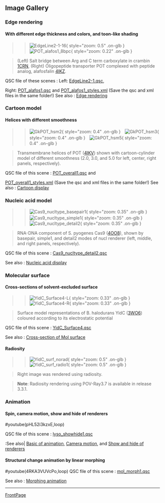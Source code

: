 ## Image Gallery

### Edge rendering

#### With different edge thickness and colors, and toon-like shading

>>![EdgeLine2-1-16](../../assets/images/Gallery/EdgeLine2-1-16.png){ style="zoom: 0.5" .on-glb }&#12288;&#12288;&#12288;&#12288;&#12288;![POT_alafos1_8bpc](../../assets/images/Gallery/POT_alafos1_8bpc.png){ style="zoom: 0.22" .on-glb }

>(Left) Salt bridge between Arg and C term carboxylate in crambin [1CRN](http://www.rcsb.org/pdb/explore.do?structureId=1CRN), (Right) Oligopeptide transporter POT complexed with peptide analog, alafosfalin [4IKZ](http://www.rcsb.org/pdb/explore.do?structureId=4IKZ).

QSC file of these scenes
:   Left: [EdgeLine2-1.qsc](http://downloads.sourceforge.net/project/cuemol/sample-files/2.2/EdgeLine2-1.qsc),<br />

Right: [POT_alafos1.qsc](http://downloads.sourceforge.net/project/cuemol/sample-files/2.2/POT_alafos1.qsc) and
[POT_alafos1_styles.xml](http://downloads.sourceforge.net/project/cuemol/sample-files/2.2/POT_alafos1_styles.xml)
(Save the qsc and xml files in the same folder!)
See also
:   [Edge rendering](http://translate.google.co.jp/translate?sl=ja&tl=en&u=http%3A%2F%2Fcuemol.sourceforge.jp%2Fja%2Findex%3Fcuemol2%2FEdgeLines)




### Cartoon model
#### Helices with different smoothness

>>![GkPOT_hsm2](../../assets/images/Gallery/GkPOT_hsm2.png){ style="zoom: 0.4" .on-glb }&#12288;![GkPOT_hsm3](../../assets/images/Gallery/GkPOT_hsm3.png){ style="zoom: 0.4" .on-glb }&#12288;![GkPOT_hsm5](../../assets/images/Gallery/GkPOT_hsm5.png){ style="zoom: 0.4" .on-glb }

> Transmembrane helices of POT ([4IKV](http://www.rcsb.org/pdb/explore.do?structureId=4IKV)) shown with cartoon-cylinder model of different smoothness (2.0, 3.0, and 5.0 for left, center, right panels, respectively).

QSC file of this scene
:   [POT_overall1.qsc](http://downloads.sourceforge.net/project/cuemol/sample-files/2.2/POT_overall1.qsc) and

[POT_overall1_styles.xml](http://downloads.sourceforge.net/project/cuemol/sample-files/2.2/POT_overall1_styles.xml)
(Save the qsc and xml files in the same folder!)
See also
:   [Cartoon display](http://translate.google.co.jp/translate?sl=ja&tl=en&u=http%3A%2F%2Fcuemol.sourceforge.jp%2Fja%2Findex%3Fcuemol2%2FCartoonRenderer)


### Nucleic acid model

>>![Cas9_nucltype_basepair1](../../assets/images/Gallery/Cas9_nucltype_basepair1.png){ style="zoom: 0.35" .on-glb }&#12288;
![Cas9_nucltype_simple1](../../assets/images/Gallery/Cas9_nucltype_simple1.png){ style="zoom: 0.35" .on-glb }&#12288;
![Cas9_nucltype_detail2](../../assets/images/Gallery/Cas9_nucltype_detail2.png){ style="zoom: 0.35" .on-glb }

> RNA-DNA component of S. pyogenes Cas9 ([4OO8](http://www.rcsb.org/pdb/explore.do?structureId=4OO8)), shown by basepair, simple1, and detail2 modes of nucl renderer (left, middle, and right panels, respectively).

QSC file of this scene
:   [Cas9_nucltype_detail2.qsc](http://downloads.sourceforge.net/project/cuemol/sample-files/2.2/Cas9_nucltype_detail2)

See also
:   [Nucleic acid display](http://translate.google.co.jp/translate?sl=ja&tl=en&u=http%3A%2F%2Fcuemol.sourceforge.jp%2Fja%2Findex%3Fcuemol2%2FNARenderer)





### Molecular surface
#### Cross-sections of solvent-excluded surface


>> ![YidC_Surface4-L](../../assets/images/Gallery/YidC_Surface4-L.png){ style="zoom: 0.33" .on-glb }![YidC_Surface4-R](../../assets/images/Gallery/YidC_Surface4-R.png){ style="zoom: 0.33" .on-glb }

> Surface model representations of B. halodurans YidC ([3WO6](http://www.rcsb.org/pdb/explore.do?structureId=3WO6)) coloured according to its electrostatic potential

QSC file of this scene
:   [YidC_Surface4.qsc](http://downloads.sourceforge.net/project/cuemol/sample-files/2.2/YidC_Surface4.qsc)

See also
:   [Cross-section of Mol surface](http://translate.google.co.jp/translate?sl=ja&tl=en&u=http%3A%2F%2Fcuemol.sourceforge.jp%2Fja%2Findex%3Fcuemol2%2FMolSurfCut)


#### Radiosity

>> ![YidC_surf_norad](../../assets/images/Gallery/YidC_surf_norad.jpg){ style="zoom: 0.5" .on-glb }![YidC_surf_radio1](../../assets/images/Gallery/YidC_surf_radio1.jpg){ style="zoom: 0.5" .on-glb }

> Right image was rendered using radiosity.

> **Note**: Radiosity rendering using POV-Ray3.7 is available in release 3.3.1.

### Animation
#### Spin, camera motion, show and hide of renderers
#youtube(pHL52i3kzxE,loop)

QSC file of this scene
:   [lyso_showhide1.qsc](http://downloads.sourceforge.net/project/cuemol/sample-files/2.1.0.241/lyso_showhide1.qsc)

:See also|
[Basic of animation](http://translate.google.co.jp/translate?sl=ja&tl=en&u=http%3A%2F%2Fcuemol.sourceforge.jp%2Fja%2Findex%3Fcuemol2%2FAnim_Basic),
[Camera motion](http://translate.google.co.jp/translate?sl=ja&tl=en&u=http%3A%2F%2Fcuemol.sourceforge.jp%2Fja%2Findex%3Fcuemol2%2FAnim_CameraMotion),
and [Show and hide of renderers](http://translate.google.co.jp/translate?sl=ja&tl=en&u=http%3A%2F%2Fcuemol.sourceforge.jp%2Fja%2Findex%3Fcuemol2%2FAnim_ShowHide)


#### Structural change animation by linear morphing
#youtube(4RKA3VUVcPo,loop)
QSC file of this scene
:   [mol_morph1.qsc](http://downloads.sourceforge.net/project/cuemol/sample-files/2.2/mol_morph1.qsc)

See also
:   [Morphing animation](http://translate.google.co.jp/translate?sl=ja&tl=en&u=http%3A%2F%2Fcuemol.sourceforge.jp%2Fja%2Findex%3Fcuemol2%2FAnim_MolMorph)



------
[FrontPage](../../en/FrontPage)
